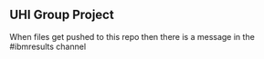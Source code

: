 ##  UHI Group Project

When files get pushed to this repo then there is a message in the #ibmresults channel